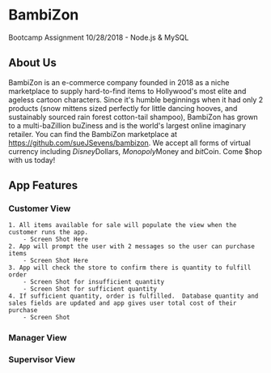 # BambiZon
Bootcamp Assignment 10/28/2018 - Node.js &amp; MySQL
## About Us
BambiZon is an e-commerce company founded in 2018 as a niche marketplace to supply hard-to-find items to Hollywood's most elite and ageless cartoon characters.  Since it's humble beginnings when it had only 2 products (snow mittens sized perfectly for little dancing hooves, and sustainably sourced rain forest cotton-tail shampoo), BambiZon has grown to a multi-baZillion buZiness and is the world's largest online imaginary retailer.  You can find the BambiZon marketplace at https://github.com/sueJSevens/bambizon.  We accept all forms of virtual currency including $Disney$Dollars, $Monopoly$Money and $bit$Coin.  Come $hop with us today!
## App Features
### Customer View
    1. All items available for sale will populate the view when the customer runs the app.
        - Screen Shot Here
    2. App will prompt the user with 2 messages so the user can purchase items
        - Screen Shot Here
    3. App will check the store to confirm there is quantity to fulfill order
        - Screen Shot for insufficient quantity
        - Screen Shot for sufficient quantity
    4. If sufficient quantity, order is fulfilled.  Database quantity and sales fields are updated and app gives user total cost of their purchase 
        - Screen Shot
        
### Manager View
### Supervisor View
